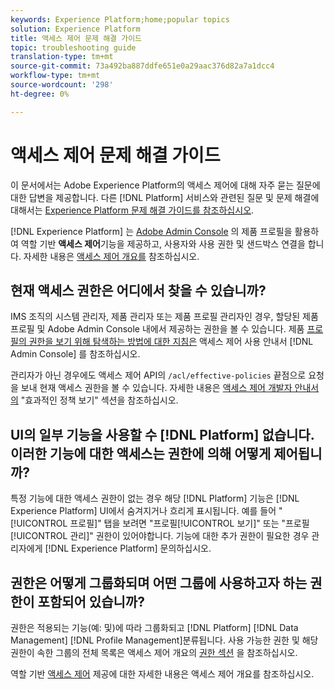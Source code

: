 ```yaml
---
keywords: Experience Platform;home;popular topics
solution: Experience Platform
title: 액세스 제어 문제 해결 가이드
topic: troubleshooting guide
translation-type: tm+mt
source-git-commit: 73a492ba887ddfe651e0a29aac376d82a7a1dcc4
workflow-type: tm+mt
source-wordcount: '298'
ht-degree: 0%

---
```



# 액세스 제어 문제 해결 가이드

이 문서에서는 Adobe Experience Platform의 액세스 제어에 대해 자주 묻는 질문에 대한 답변을 제공합니다. 다른 [!DNL Platform] 서비스와 관련된 질문 및 문제 해결에 대해서는 [Experience Platform 문제 해결 가이드를 참조하십시오](../landing/troubleshooting.md).

[!DNL Experience Platform] 는 [Adobe Admin Console](http://adminconsole.adobe.com) 의 제품 프로필을 활용하여 역할 기반 **액세스 제어**&#x200B;기능을 제공하고, 사용자와 사용 권한 및 샌드박스 연결을 합니다.  자세한 내용은 [액세스 제어 개요를](home.md) 참조하십시오.

## 현재 액세스 권한은 어디에서 찾을 수 있습니까?

IMS 조직의 시스템 관리자, 제품 관리자 또는 제품 프로필 관리자인 경우, 할당된 제품 프로필 및 Adobe Admin Console 내에서 제공하는 권한을 볼 수 있습니다. 제품 [프로필의 권한을 보기 위해 탐색하는 방법에 대한 지침은](./ui/overview.md) 액세스 제어 사용 안내서 [!DNL Admin Console] 를 참조하십시오.

관리자가 아닌 경우에도 액세스 제어 API의 `/acl/effective-policies` 끝점으로 요청을 보내 현재 액세스 권한을 볼 수 있습니다. 자세한 내용은 [액세스 제어 개발자 안내서의](./api/effective-policies.md) &quot;효과적인 정책 보기&quot; 섹션을 참조하십시오.

## UI의 일부 기능을 사용할 수 [!DNL Platform] 없습니다. 이러한 기능에 대한 액세스는 권한에 의해 어떻게 제어됩니까?

특정 기능에 대한 액세스 권한이 없는 경우 해당 [!DNL Platform] 기능은 [!DNL Experience Platform] UI에서 숨겨지거나 흐리게 표시됩니다. 예를 들어 &quot;[!UICONTROL 프로필]&quot; 탭을 보려면 &quot;프로필[!UICONTROL 보기]&quot; 또는 &quot;프로필[!UICONTROL 관리]&quot; 권한이 있어야합니다. 기능에 대한 추가 권한이 필요한 경우 관리자에게 [!DNL Experience Platform] 문의하십시오.

## 권한은 어떻게 그룹화되며 어떤 그룹에 사용하고자 하는 권한이 포함되어 있습니까?

권한은 적용되는 기능(예: 및)에 따라 그룹화되고 [!DNL Platform] [!DNL Data Management] [!DNL Profile Management]분류됩니다. 사용 가능한 권한 및 해당 권한이 속한 그룹의 전체 목록은 액세스 제어 개요의 [권한 섹션](home.md#permissions) 을 참조하십시오.

역할 기반 [액세스 제어](home.md) 제공에 대한 자세한 내용은 액세스 제어 개요를 참조하십시오.